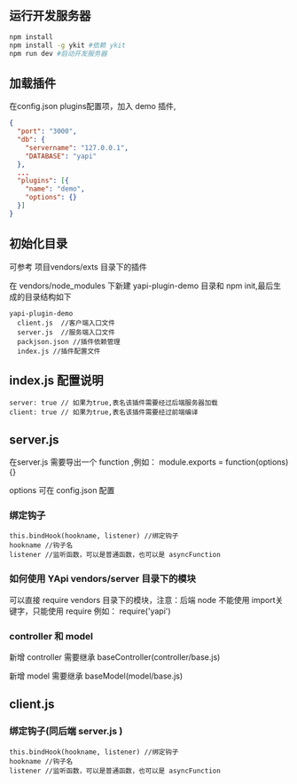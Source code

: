 ## 运行开发服务器
```bash
npm install
npm install -g ykit #依赖 ykit 
npm run dev #启动开发服务器
```

## 加载插件
在config.json plugins配置项，加入 demo 插件,
```json
{
  "port": "3000",
  "db": {
    "servername": "127.0.0.1",
    "DATABASE": "yapi"
  },
  ...
  "plugins": [{
    "name": "demo",
    "options": {}
  }]
}
```

## 初始化目录

可参考 项目vendors/exts 目录下的插件

在 vendors/node_modules 下新建 yapi-plugin-demo 目录和 npm init,最后生成的目录结构如下
```
yapi-plugin-demo
  client.js  //客户端入口文件
  server.js  //服务端入口文件
  packjson.json //插件依赖管理
  index.js //插件配置文件
```

## index.js 配置说明
```
server: true // 如果为true,表名该插件需要经过后端服务器加载
client: true // 如果为true,表名该插件需要经过前端编译
```

## server.js 
在server.js 需要导出一个 function ,例如： module.exports = function(options){}

options 可在 config.json 配置
### 绑定钩子
```
this.bindHook(hookname, listener) //绑定钩子
hookname //钩子名
listener //监听函数，可以是普通函数，也可以是 asyncFunction
```

### 如何使用 YApi vendors/server 目录下的模块
可以直接 require vendors 目录下的模块，注意：后端 node 不能使用 import关键字，只能使用 require
例如： require('yapi')



### controller 和 model
新增 controller 需要继承 baseController(controller/base.js)

新增 model 需要继承 baseModel(model/base.js)

## client.js
### 绑定钩子(同后端 server.js )
```
this.bindHook(hookname, listener) //绑定钩子
hookname //钩子名
listener //监听函数，可以是普通函数，也可以是 asyncFunction
```

